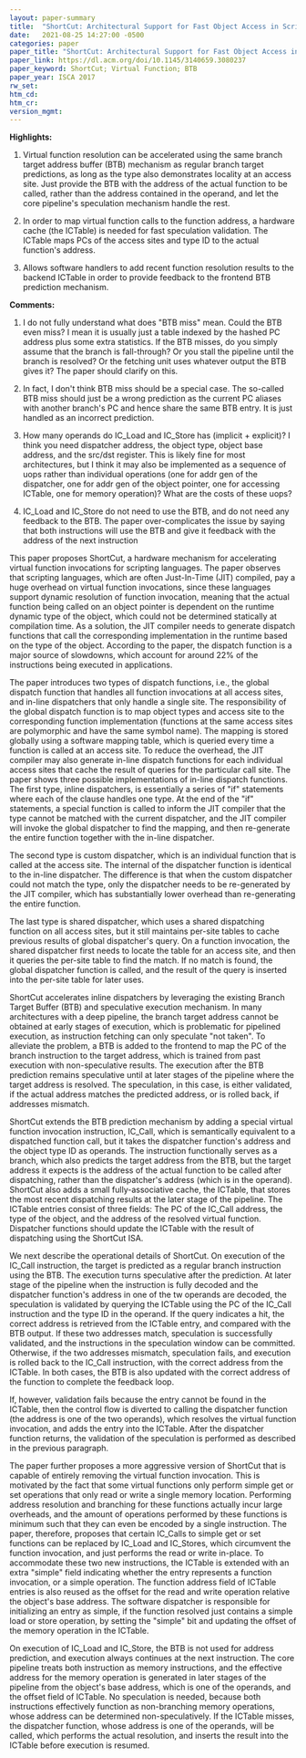 ```yaml
---
layout: paper-summary
title:  "ShortCut: Architectural Support for Fast Object Access in Scripting Languages"
date:   2021-08-25 14:27:00 -0500
categories: paper
paper_title: "ShortCut: Architectural Support for Fast Object Access in Scripting Languages"
paper_link: https://dl.acm.org/doi/10.1145/3140659.3080237
paper_keyword: ShortCut; Virtual Function; BTB
paper_year: ISCA 2017
rw_set:
htm_cd:
htm_cr:
version_mgmt:
---
```


**Highlights:**

1. Virtual function resolution can be accelerated using the same branch target address buffer (BTB) mechanism as 
   regular branch target predictions, as long as the type also demonstrates locality at an access site. 
   Just provide the BTB with the address of the actual function to be called,
   rather than the address contained in the operand, and let the core pipeline's speculation mechanism handle the rest.

2. In order to map virtual function calls to the function address, a hardware cache (the ICTable) is needed for
   fast speculation validation. The ICTable maps PCs of the access sites and type ID to the actual function's 
   address.

3. Allows software handlers to add recent function resolution results to the backend ICTable in order to provide
   feedback to the frontend BTB prediction mechanism.

**Comments:**

1. I do not fully understand what does "BTB miss" mean. 
   Could the BTB even miss? I mean it is usually just a table indexed by the hashed PC address plus some extra 
   statistics.
   If the BTB misses, do you simply assume that the branch is fall-through? Or you stall the pipeline until the 
   branch is resolved? Or the fetching unit uses whatever output the BTB gives it? The paper should clarify on this.

2. In fact, I don't think BTB miss should be a special case. The so-called BTB miss should just be a wrong prediction
   as the current PC aliases with another branch's PC and hence share the same BTB entry. It is just handled as an
   incorrect prediction.

3. How many operands do IC_Load and IC_Store has (implicit + explicit)? I think you need dispatcher address, 
   the object type, object base address, and the src/dst register. 
   This is likely fine for most architectures, but I think it may also be implemented as a sequence of uops
   rather than individual operations (one for addr gen of the dispatcher, one for addr gen of the object pointer,
   one for accessing ICTable, one for memory operation)? 
   What are the costs of these uops?

4. IC_Load and IC_Store do not need to use the BTB, and do not need any feedback to the BTB. The paper over-complicates
   the issue by saying that both instructions will use the BTB and give it feedback with the address of the next 
   instruction

This paper proposes ShortCut, a hardware mechanism for accelerating virtual function invocations for scripting 
languages.
The paper observes that scripting languages, which are often Just-In-Time (JIT) compiled, pay a huge overhead on
virtual function invocations, since these languages support dynamic resolution of function invocation, meaning
that the actual function being called on an object pointer is dependent on the runtime dynamic type of the 
object, which could not be determined statically at compilation time. 
As a solution, the JIT compiler needs to generate dispatch functions that call the corresponding implementation in the 
runtime based on the type of the object.
According to the paper, the dispatch function is a major source of slowdowns, which account for around 22% of the 
instructions being executed in applications.

The paper introduces two types of dispatch functions, i.e., the global dispatch function that handles all function
invocations at all access sites, and in-line dispatchers that only handle a single site.
The responsibility of the global dispatch function is to map object types and access site to the corresponding function
implementation (functions at the same access sites are polymorphic and have the same symbol name).
The mapping is stored globally using a software mapping table, which is queried every time a function is called
at an access site.
To reduce the overhead, the JIT compiler may also generate in-line dispatch functions for each individual access sites 
that cache the result of queries for the particular call site.
The paper shows three possible implementations of in-line dispatch functions.
The first type, inline dispatchers, is essentially a series of "if" statements where each of the clause handles one
type. At the end of the "if" statements, a special function is called to inform the JIT compiler that the type cannot
be matched with the current dispatcher, and the JIT compiler will invoke the global dispatcher to find the mapping, and 
then re-generate the entire function together with the in-line dispatcher.

The second type is custom dispatcher, which is an individual function that is called at the access site.
The internal of the dispatcher function is identical to the in-line dispatcher. The difference is that when the
custom dispatcher could not match the type, only the dispatcher needs to be re-generated by the JIT compiler,
which has substantially lower overhead than re-generating the entire function.

The last type is shared dispatcher, which uses a shared dispatching function on all access sites, but it still
maintains per-site tables to cache previous results of global dispatcher's query.
On a function invocation, the shared dispatcher first needs to locate the table for an access site, and then 
it queries the per-site table to find the match.
If no match is found, the global dispatcher function is called, and the result of the query is inserted into the 
per-site table for later uses.

ShortCut accelerates inline dispatchers by leveraging the existing Branch Target Buffer (BTB) and speculative execution
mechanism. In many architectures with a deep pipeline, the branch target address cannot be obtained at early stages of 
execution, which is problematic for pipelined execution, as instruction fetching can only speculate "not taken".
To alleviate the problem, a BTB is added to the frontend to map the PC of the branch instruction to the target address,
which is trained from past execution with non-speculative results.
The execution after the BTB prediction remains speculative until at later stages of the pipeline where the target
address is resolved. The speculation, in this case, is either validated, if the actual address matches the predicted
address, or is rolled back, if addresses mismatch.

ShortCut extends the BTB prediction mechanism by adding a special virtual function invocation instruction, IC_Call,
which is semantically equivalent to a dispatched function call, but it takes the dispatcher function's address and the 
object type ID as operands. 
The instruction functionally serves as a branch, which also predicts the target address from the BTB, but the target
address it expects is the address of the actual function to be called after dispatching, rather than the dispatcher's
address (which is in the operand).
ShortCut also adds a small fully-associative cache, the ICTable, that stores the most recent dispatching results at 
the later stage of the pipeline.
The ICTable entries consist of three fields: The PC of the IC_Call address, the type of the object, and the address
of the resolved virtual function. 
Dispatcher functions should update the ICTable with the result of dispatching using the ShortCut ISA.

We next describe the operational details of ShortCut. On execution of the IC_Call instruction, the target is predicted
as a regular branch instruction using the BTB. The execution turns speculative after the prediction.
At later stage of the pipeline when the instruction is fully decoded and the dispatcher function's address in 
one of the tw operands are decoded, the speculation is validated by querying the ICTable using the PC of the IC_Call
instruction and the type ID in the operand. If the query indicates a hit, the correct address is retrieved from the
ICTable entry, and compared with the BTB output. If these two addresses match, speculation is successfully validated,
and the instructions in the speculation window can be committed. 
Otherwise, if the two addresses mismatch, speculation fails, and execution is rolled back to the IC_Call 
instruction, with the correct address from the ICTable.
In both cases, the BTB is also updated with the correct address of the function to complete the feedback loop.

If, however, validation fails because the entry cannot be found in the ICTable, then the control flow is diverted 
to calling the dispatcher function (the address is one of the two operands), which resolves the virtual function 
invocation, and adds the entry into the ICTable.
After the dispatcher function returns, the validation of the speculation is performed as described in the 
previous paragraph.

The paper further proposes a more aggressive version of ShortCut that is capable of entirely removing the 
virtual function invocation.
This is motivated by the fact that some virtual functions only perform simple get or set operations that only
read or write a single memory location. Performing address resolution and branching for these functions actually
incur large overheads, and the amount of operations performed by these functions is minimum such that they can
even be encoded by a single instruction.
The paper, therefore, proposes that certain IC_Calls to simple get or set functions can be replaced by
IC_Load and IC_Stores, which circumvent the function invocation, and just performs the read or write 
in-place.
To accommodate these two new instructions, the ICTable is extended with an extra "simple" field 
indicating whether the entry represents a function invocation, or a simple operation.
The function address field of ICTable entries is also reused as the offset for the read and write operation
relative the object's base address.
The software dispatcher is responsible for initializing an entry as simple, if the function resolved just contains
a simple load or store operation, by setting the "simple" bit and updating the offset of the memory operation in 
the ICTable.

On execution of IC_Load and IC_Store, the BTB is not used for address prediction, and execution always continues
at the next instruction. 
The core pipeline treats both instruction as memory instructions, and the effective address for the memory operation
is generated in later stages of the pipeline from the object's base address, which is one of the operands, 
and the offset field of ICTable. 
No speculation is needed, because both instructions effectively function as non-branching memory operations,
whose address can be determined non-speculatively. 
If the ICTable misses, the dispatcher function, whose address is one of the operands, will be called, which 
performs the actual resolution, and inserts the result into the ICTable before execution is resumed.
